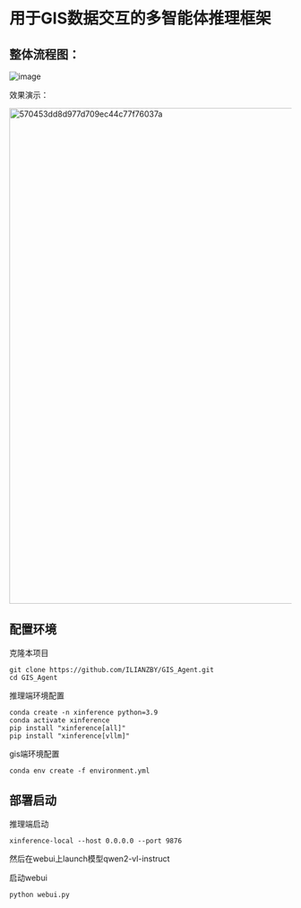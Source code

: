 
# 用于GIS数据交互的多智能体推理框架


## 整体流程图：

![image](https://github.com/user-attachments/assets/c34df420-7ebb-4ff9-b16f-da9acbddbf97)

效果演示：


<img width="884" alt="570453dd8d977d709ec44c77f76037a" src="https://github.com/user-attachments/assets/f1992b76-27e5-42c7-8ec1-8ec91b021b36" />

## 配置环境

克隆本项目
```shell
git clone https://github.com/ILIANZBY/GIS_Agent.git
cd GIS_Agent
```

推理端环境配置
```shell
conda create -n xinference python=3.9
conda activate xinference
pip install "xinference[all]"
pip install "xinference[vllm]"
```

gis端环境配置
```shell
conda env create -f environment.yml
```

## 部署启动

推理端启动
```shell
xinference-local --host 0.0.0.0 --port 9876
```
然后在webui上launch模型qwen2-vl-instruct



启动webui
```shell
python webui.py
```
